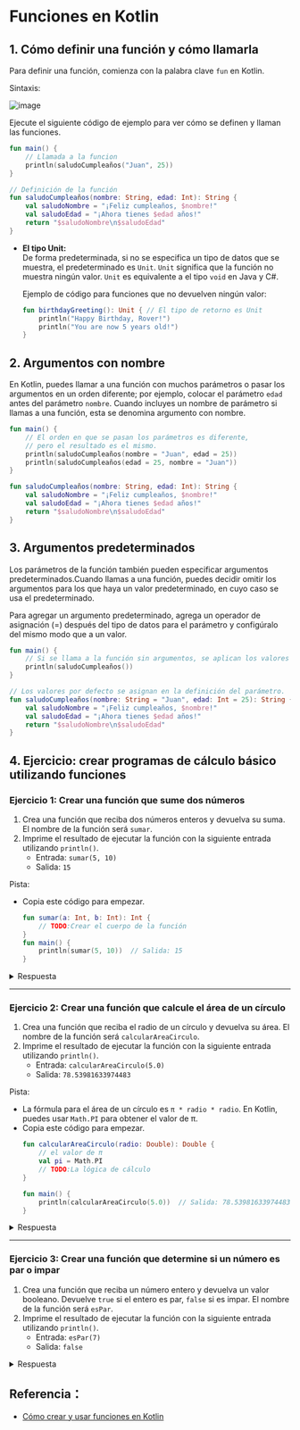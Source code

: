 # Funciones en Kotlin
## 1. Cómo definir una función y cómo llamarla
Para definir una función, comienza con la palabra clave `fun` en Kotlin.

Sintaxis:

![image](https://github.com/user-attachments/assets/0b881cbe-3625-409e-872b-60f99a55f4b4)

Ejecute el siguiente código de ejemplo para ver cómo se definen y llaman las funciones.

```kotlin
fun main() {
    // Llamada a la funcion
    println(saludoCumpleaños("Juan", 25))
}

// Definición de la función
fun saludoCumpleaños(nombre: String, edad: Int): String {
    val saludoNombre = "¡Feliz cumpleaños, $nombre!"
    val saludoEdad = "¡Ahora tienes $edad años!"
    return "$saludoNombre\n$saludoEdad"
}
```

- **El tipo Unit:**
  <br>
  De forma predeterminada, si no se especifica un tipo de datos que se muestra, el predeterminado es `Unit`. `Unit` significa que la función no muestra ningún valor. `Unit` es equivalente a el tipo `void` en Java y C#.

  Ejemplo de código para funciones que no devuelven ningún valor:
   ```kotlin
   fun birthdayGreeting(): Unit { // El tipo de retorno es Unit
       println("Happy Birthday, Rover!")
       println("You are now 5 years old!")
   }
   ```

## 2. Argumentos con nombre
En Kotlin, puedes llamar a una función con muchos parámetros o pasar los argumentos en un orden diferente; por ejemplo, colocar el parámetro `edad` antes del parámetro `nombre`. Cuando incluyes un nombre de parámetro si llamas a una función, esta se denomina argumento con nombre.

```kotlin
fun main() {
    // El orden en que se pasan los parámetros es diferente,
    // pero el resultado es el mismo.
    println(saludoCumpleaños(nombre = "Juan", edad = 25))
    println(saludoCumpleaños(edad = 25, nombre = "Juan"))
}

fun saludoCumpleaños(nombre: String, edad: Int): String {
    val saludoNombre = "¡Feliz cumpleaños, $nombre!"
    val saludoEdad = "¡Ahora tienes $edad años!"
    return "$saludoNombre\n$saludoEdad"
} 
```
## 3. Argumentos predeterminados
Los parámetros de la función también pueden especificar argumentos predeterminados.Cuando llamas a una función, puedes decidir omitir los argumentos para los que haya un valor predeterminado, en cuyo caso se usa el predeterminado.

Para agregar un argumento predeterminado, agrega un operador de asignación (=) después del tipo de datos para el parámetro y configúralo del mismo modo que a un valor.

```kotlin
fun main() {
    // Si se llama a la función sin argumentos, se aplican los valores por defecto
    println(saludoCumpleaños())
}

// Los valores por defecto se asignan en la definición del parámetro.
fun saludoCumpleaños(nombre: String = "Juan", edad: Int = 25): String {
    val saludoNombre = "¡Feliz cumpleaños, $nombre!"
    val saludoEdad = "¡Ahora tienes $edad años!"
    return "$saludoNombre\n$saludoEdad"
}
```
## 4. Ejercicio: crear programas de cálculo básico utilizando funciones

### Ejercicio 1: Crear una función que sume dos números
1. Crea una función que reciba dos números enteros y devuelva su suma. El nombre de la función será `sumar`.
2. Imprime el resultado de ejecutar la función con la siguiente entrada utilizando `println()`.
   - Entrada: `sumar(5, 10)`
   - Salida: `15`

Pista: 
- Copia este código para empezar.
   ```kotlin
   fun sumar(a: Int, b: Int): Int {
       // TODO:Crear el cuerpo de la función
   }
   fun main() {
       println(sumar(5, 10))  // Salida: 15
   }
   ```
<details>
  <summary>Respuesta</summary>
   
   ```kotlin
   fun sumar(a: Int, b: Int): Int {
       return a + b
   }
   
   fun main() {
       println(sumar(5, 10))  // Salida: 15
   }
   ```

   **Explicación:**
   - La función `sumar` recibe dos enteros y devuelve su suma.
   - `a` y `b` son los parámetros de la función, y el resultado de la suma se devuelve con la palabra clave `return`.  
</details>

---

### Ejercicio 2: Crear una función que calcule el área de un círculo
1. Crea una función que reciba el radio de un círculo y devuelva su área. El nombre de la función será `calcularAreaCirculo`.
2. Imprime el resultado de ejecutar la función con la siguiente entrada utilizando `println()`.
   - Entrada: `calcularAreaCirculo(5.0)`
   - Salida: `78.53981633974483`

Pista:
- La fórmula para el área de un círculo es `π * radio * radio`. En Kotlin, puedes usar `Math.PI` para obtener el valor de π.
- Copia este código para empezar.
   ```kotlin
   fun calcularAreaCirculo(radio: Double): Double {
       // el valor de π
       val pi = Math.PI
       // TODO:La lógica de cálculo
   }
   
   fun main() {
       println(calcularAreaCirculo(5.0))  // Salida: 78.53981633974483
   }
   ```
<details>
  <summary>Respuesta</summary>
   
   ```kotlin
   fun calcularAreaCirculo(radio: Double): Double {
       // el valor de π
       val pi = Math.PI
       return pi * radio * radio
   }
   
   fun main() {
       println(calcularAreaCirculo(5.0))  // Salida: 78.53981633974483
   }
   ```
   **Explicación:**
   - La función `calcularAreaCirculo` toma el radio de un círculo como argumento y devuelve el área.
   - Se utiliza la fórmula `π * radio^2` para calcular el área, donde la variable `pi` proporciona el valor de π.
</details>

---

### Ejercicio 3: Crear una función que determine si un número es par o impar
1. Crea una función que reciba un número entero y devuelva un valor booleano. Devuelve `true` si el entero es par, `false` si es impar. El nombre de la función será `esPar`.
2. Imprime el resultado de ejecutar la función con la siguiente entrada utilizando `println()`.
   - Entrada: `esPar(7)`
   - Salida: `false`

<details>
  <summary>Respuesta</summary>
  
   ```kotlin
   fun esPar(numero: Int): Boolean {
       return numero % 2 == 0
   }
   
   fun main() {
       println(esPar(7))  // Salida: false
   }
   ```
   #### Explicación:
   - La función `esPar` determina si un número es par o impar.
   - Si el resto de la división del número entre 2 es 0, entonces es par; de lo contrario, es impar.
</details>

## Referencia：
- [Cómo crear y usar funciones en Kotlin](https://developer.android.com/codelabs/basic-android-kotlin-compose-functions?hl=es-419#0)
